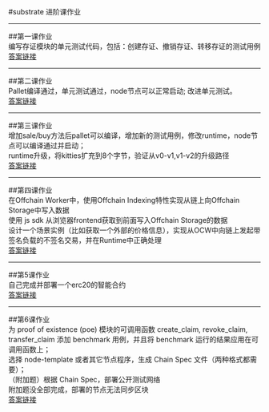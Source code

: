 #substrate 进阶课作业
***
##第一课作业<br/>
编写存证模块的单元测试代码，包括：创建存证、撤销存证、转移存证的测试用例<br/>
[答案链接](https://github.com/cole8401/substrate-advanced/tree/40b199c21ef3c9088e042a5fcff8a055115cca6d/lesson1)
***
##第二课作业<br/>
Pallet编译通过，单元测试通过，node节点可以正常启动;
改进单元测试。    
[答案链接](https://github.com/cole8401/substrate-advanced/tree/main/lesson2)
***
##第三课作业
<br/>
增加sale/buy方法后pallet可以编译，增加新的测试用例，修改runtime，node节点可以编译通过并启动；<br/>
runtime升级，将kitties扩充到8个字节，验证从v0-v1,v1-v2的升级路径
<br/>
[答案链接](https://github.com/cole8401/substrate-advanced/tree/main/lesson3)
***

##第四课作业
<br/>
在Offchain Worker中，使用Offchain Indexing特性实现从链上向Offchain Storage中写入数据<br/>
使用 js sdk 从浏览器frontend获取到前面写入Offchain Storage的数据<br/>
设计一个场景实例（比如获取一个外部的价格信息），实现从OCW中向链上发起带签名负载的不签名交易，并在Runtime中正确处理<br/>
[答案链接](https://github.com/cole8401/substrate-advanced/tree/main/lesson4)
***

##第5课作业
<br/>
自己完成并部署一个erc20的智能合约<br/>
[答案链接](https://github.com/cole8401/substrate-advanced/tree/main/lesson5)
***

##第6课作业
<br/>
 为 proof of existence (poe) 模块的可调用函数 create_claim, revoke_claim, transfer_claim 添加 benchmark 用例，并且将 benchmark 运行的结果应用在可调用函数上；
<br/>
选择 node-template 或者其它节点程序，生成 Chain Spec 文件（两种格式都需要）；
<br/>
（附加题）根据 Chain Spec，部署公开测试网络
<br/>
附加题没全部完成，部署的节点无法同步区块
<br/>
[答案链接](https://github.com/cole8401/substrate-advanced/tree/main/lesson6)
